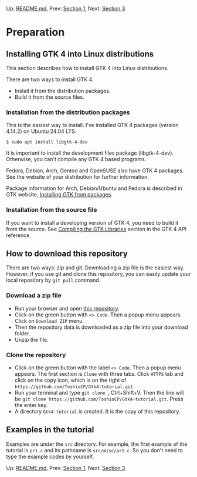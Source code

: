 Up: [README.md](../README.md),  Prev: [Section 1](sec1.md), Next: [Section 3](sec3.md)

# Preparation

## Installing GTK 4 into Linux distributions

This section describes how to install GTK 4 into Linux distributions.

There are two ways to install GTK 4.

- Install it from the distribution packages.
- Build it from the source files.

### Installation from the distribution packages

This is the easiest way to install.
I've installed GTK 4 packages (version 4.14.2) on Ubuntu 24.04 LTS.

~~~
$ sudo apt install libgtk-4-dev
~~~

It is important to install the development files package (libgtk-4-dev).
Otherwise, you can't compile any GTK 4 based programs.

Fedora, Debian, Arch, Gentoo and OpenSUSE also have GTK 4 packages.
See the website of your distribution for further information.

Package information for Arch, Debian/Ubuntu and Fedora is described in GTK website, [Installing GTK from packages](https://www.gtk.org/docs/installations/linux#installing-gtk-from-packages).

### Installation from the source file

If you want to install a developing version of GTK 4, you need to build it from the source.
See [Compiling the GTK Libraries](https://docs.gtk.org/gtk4/building.html) section in the GTK 4 API reference.

## How to download this repository

There are two ways: zip and git.
Downloading a zip file is the easiest way.
However, if you use git and clone this repository, you can easily update your local repository by `git pull` command.

### Download a zip file

- Run your browser and open [this repository](https://github.com/ToshioCP/Gtk4-tutorial).
- Click on the green button with `<> Code`. Then a popup menu appears. Click on `Download ZIP` menu.
- Then the repository data is downloaded as a zip file into your download folder.
- Unzip the file.

### Clone the repository

- Click on the green button with the label `<> Code`. Then a popup menu appears. The first section is `Clone` with three tabs.
Click `HTTPS` tab and click on the copy icon, which is on the right of `https://github.com/ToshioCP/Gtk4-tutorial.git`.
- Run your terminal and type `git clone `, Ctrl+Shift+V.
Then the line will be `git clone https://github.com/ToshioCP/Gtk4-tutorial.git`.
Press the enter key.
- A directory `Gtk4-tutorial` is created. It is the copy of this repository.

## Examples in the tutorial

Examples are under the `src` directory.
For example, the first example of the tutorial is `pr1.c` and its pathname is `src/misc/pr1.c`.
So you don't need to type the example codes by yourself.

Up: [README.md](../README.md),  Prev: [Section 1](sec1.md), Next: [Section 3](sec3.md)
